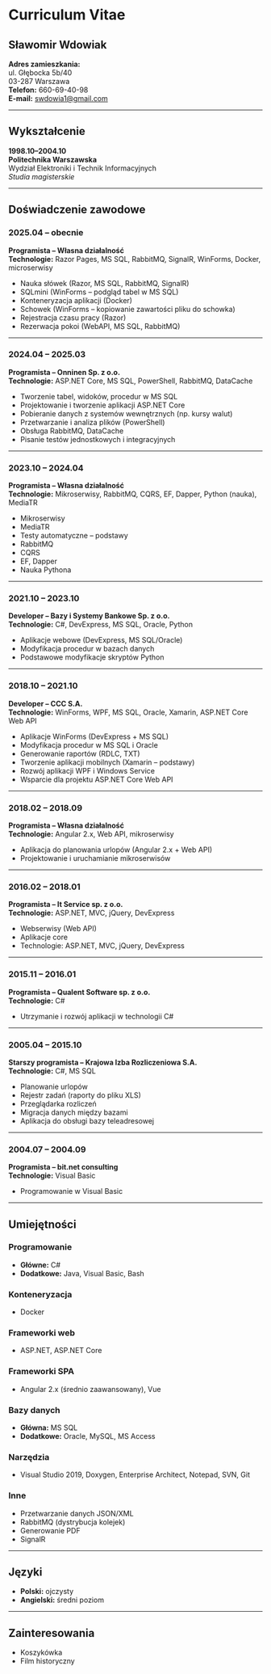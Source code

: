 # Curriculum Vitae

## Sławomir Wdowiak

**Adres zamieszkania:**  
ul. Głębocka 5b/40  
03-287 Warszawa  
**Telefon:** 660-69-40-98  
**E-mail:** swdowia1@gmail.com  

---

## Wykształcenie

**1998.10–2004.10**  
**Politechnika Warszawska**  
Wydział Elektroniki i Technik Informacyjnych  
*Studia magisterskie*

---

## Doświadczenie zawodowe

### **2025.04 – obecnie**  
**Programista – Własna działalność**  
**Technologie:** Razor Pages, MS SQL, RabbitMQ, SignalR, WinForms, Docker, microserwisy

- Nauka słówek (Razor, MS SQL, RabbitMQ, SignalR)  
- SQLmini (WinForms – podgląd tabel w MS SQL)  
- Konteneryzacja aplikacji (Docker)  
- Schowek (WinForms – kopiowanie zawartości pliku do schowka)  
- Rejestracja czasu pracy (Razor)  
- Rezerwacja pokoi (WebAPI, MS SQL, RabbitMQ)

---

### **2024.04 – 2025.03**  
**Programista – Onninen Sp. z o.o.**  
**Technologie:** ASP.NET Core, MS SQL, PowerShell, RabbitMQ, DataCache

- Tworzenie tabel, widoków, procedur w MS SQL  
- Projektowanie i tworzenie aplikacji ASP.NET Core  
- Pobieranie danych z systemów wewnętrznych (np. kursy walut)  
- Przetwarzanie i analiza plików (PowerShell)  
- Obsługa RabbitMQ, DataCache  
- Pisanie testów jednostkowych i integracyjnych

---

### **2023.10 – 2024.04**  
**Programista – Własna działalność**  
**Technologie:** Mikroserwisy, RabbitMQ, CQRS, EF, Dapper, Python (nauka), MediaTR

- Mikroserwisy  
- MediaTR  
- Testy automatyczne – podstawy  
- RabbitMQ  
- CQRS  
- EF, Dapper  
- Nauka Pythona

---

### **2021.10 – 2023.10**  
**Developer – Bazy i Systemy Bankowe Sp. z o.o.**  
**Technologie:** C#, DevExpress, MS SQL, Oracle, Python

- Aplikacje webowe (DevExpress, MS SQL/Oracle)  
- Modyfikacja procedur w bazach danych  
- Podstawowe modyfikacje skryptów Python

---

### **2018.10 – 2021.10**  
**Developer – CCC S.A.**  
**Technologie:** WinForms, WPF, MS SQL, Oracle, Xamarin, ASP.NET Core Web API

- Aplikacje WinForms (DevExpress + MS SQL)  
- Modyfikacja procedur w MS SQL i Oracle  
- Generowanie raportów (RDLC, TXT)  
- Tworzenie aplikacji mobilnych (Xamarin – podstawy)  
- Rozwój aplikacji WPF i Windows Service  
- Wsparcie dla projektu ASP.NET Core Web API

---

### **2018.02 – 2018.09**  
**Programista – Własna działalność**  
**Technologie:** Angular 2.x, Web API, mikroserwisy

- Aplikacja do planowania urlopów (Angular 2.x + Web API)  
- Projektowanie i uruchamianie mikroserwisów

---

### **2016.02 – 2018.01**  
**Programista – It Service sp. z o.o.**  
**Technologie:** ASP.NET, MVC, jQuery, DevExpress

- Webserwisy (Web API)  
- Aplikacje core  
- Technologie: ASP.NET, MVC, jQuery, DevExpress

---

### **2015.11 – 2016.01**  
**Programista – Qualent Software sp. z o.o.**  
**Technologie:** C#

- Utrzymanie i rozwój aplikacji w technologii C#

---

### **2005.04 – 2015.10**  
**Starszy programista – Krajowa Izba Rozliczeniowa S.A.**  
**Technologie:** C#, MS SQL

- Planowanie urlopów  
- Rejestr zadań (raporty do pliku XLS)  
- Przeglądarka rozliczeń  
- Migracja danych między bazami  
- Aplikacja do obsługi bazy teleadresowej

---

### **2004.07 – 2004.09**  
**Programista – bit.net consulting**  
**Technologie:** Visual Basic

- Programowanie w Visual Basic

---

## Umiejętności

### Programowanie
- **Główne:** C#  
- **Dodatkowe:** Java, Visual Basic, Bash

### Konteneryzacja
- Docker

### Frameworki web
- ASP.NET, ASP.NET Core

### Frameworki SPA
- Angular 2.x (średnio zaawansowany), Vue

### Bazy danych
- **Główna:** MS SQL  
- **Dodatkowe:** Oracle, MySQL, MS Access

### Narzędzia
- Visual Studio 2019, Doxygen, Enterprise Architect, Notepad, SVN, Git

### Inne
- Przetwarzanie danych JSON/XML  
- RabbitMQ (dystrybucja kolejek)  
- Generowanie PDF  
- SignalR

---

## Języki

- **Polski:** ojczysty  
- **Angielski:** średni poziom

---

## Zainteresowania

- Koszykówka  
- Film historyczny

